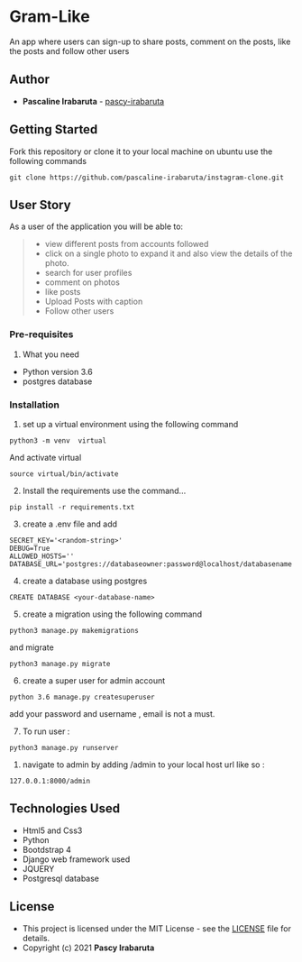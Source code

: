 # Gram-Like

An app where users can sign-up to share posts, comment on the posts, like the posts and follow other users


## Author

* **Pascaline Irabaruta** - [pascy-irabaruta](https://github.com/pascaline-irabaruta)




## Getting Started

Fork this repository or clone it to your local machine on ubuntu use the following commands
```
git clone https://github.com/pascaline-irabaruta/instagram-clone.git

```

## User Story

As a user of the application you will be able to:

> + view different posts from accounts followed
> + click on a single photo to expand it and also view the details of the photo.
> + search for user profiles
> + comment on photos
> + like posts
> + Upload Posts with caption
> + Follow other users



### Pre-requisites

1. What you need
* Python version 3.6 
* postgres database

### Installation



1. set up a virtual environment using the following command

```
python3 -m venv  virtual
```

And activate virtual

```
source virtual/bin/activate

```

2. Install the requirements use the command...
```
pip install -r requirements.txt
```
3. create a .env file and add
```
SECRET_KEY='<random-string>'
DEBUG=True
ALLOWED_HOSTS=''
DATABASE_URL='postgres://databaseowner:password@localhost/databasename'
```
4. create a database using postgres
```
CREATE DATABASE <your-database-name>
```
5. create a migration using the following command
```
python3 manage.py makemigrations
```

and migrate
```
python3 manage.py migrate
```
6. create a super user for admin account
```
python 3.6 manage.py createsuperuser
```
add your password and username , email is not a must.

7. To run user :
```
python3 manage.py runserver
```
1. navigate to admin by adding /admin to your local host url like so :
```
127.0.0.1:8000/admin
```






## Technologies Used

* Html5 and Css3
* Python
* Bootdstrap 4
* Django web framework used
* JQUERY
* Postgresql database





## License

* This project is licensed under the MIT License - see the [LICENSE](license) file for details.
* Copyright (c) 2021 **Pascy Irabaruta**
